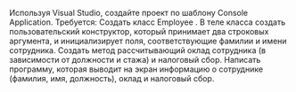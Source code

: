 Используя Visual Studio, создайте проект по шаблону Console Application.
Требуется:
Создать класс Employee .
В теле класса создать пользовательский конструктор, который принимает два строковых аргумента, и
инициализирует поля, соответствующие фамилии и имени сотрудника.
Создать метод рассчитывающий оклад сотрудника (в зависимости от должности и стажа) и налоговый
сбор.
Написать программу, которая выводит на экран информацию о сотруднике (фамилия, имя, должность),
оклад и налоговый сбор.